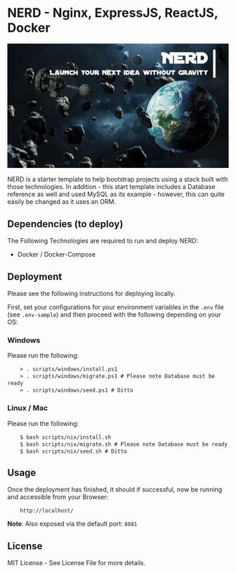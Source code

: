 # NERD - Nginx, ExpressJS, ReactJS, Docker

![NERD](nerd.png)

NERD is a starter template to help bootstrap projects using a stack built with those technologies. In addition - this start template includes a Database reference as well and used MySQL as its example - however, this can quite easily be changed as it uses an ORM. 

## Dependencies (to deploy)
The Following Technologies are required to run and deploy NERD:
- Docker / Docker-Compose

## Deployment
Please see the following instructions for deploying locally.

First, set your configurations for your environment variables in the `.env` file (see `.env-sample`) and then proceed with the following depending on your OS:

### Windows
Please run the following:

        > . scripts/windows/install.ps1 
        > . scripts/windows/migrate.ps1 # Please note Database must be ready
        > . scripts/windows/seed.ps1 # Ditto

### Linux / Mac
Please run the following:

        $ bash scripts/nix/install.sh
        $ bash scripts/nix/migrate.sh # Please note Database must be ready
        $ bash scripts/nix/seed.sh # Ditto

## Usage
Once the deployment has finished, it should if successful, now be running and accessible from your Browser:

        http://localhost/

__Note__: Also exposed via the default port: `8081`

## License
MIT License - See License File for more details.